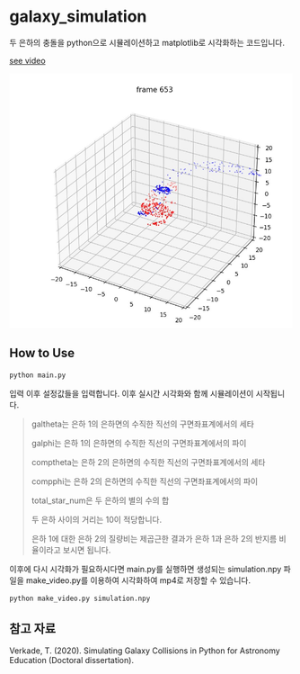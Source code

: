 # galaxy_simulation
두 은하의 충돌을 python으로 시뮬레이션하고 matplotlib로 시각화하는 코드입니다.

[see video](https://youtu.be/efWby_ctrzI)

![예시](example.jpg)

## How to Use

```bash
python main.py
```

입력 이후 설정값들을 입력합니다. 이후 실시간 시각화와 함께 시뮬레이션이 시작됩니다.

> galtheta는 은하 1의 은하면의 수직한 직선의 구면좌표계에서의 세타
>
> galphi는 은하 1의 은하면의 수직한 직선의 구면좌표계에서의 파이
>
> comptheta는 은하 2의 은하면의 수직한 직선의 구면좌표계에서의 세타
>
> compphi는 은하 2의 은하면의 수직한 직선의 구면좌표계에서의 파이
>
> total_star_num은 두 은하의 별의 수의 합
>
> 두 은하 사이의 거리는 10이 적당합니다.
>
> 은하 1에 대한 은하 2의 질량비는 제곱근한 결과가 은하 1과 은하 2의 반지름 비율이라고 보시면 됩니다.

이후에 다시 시각화가 필요하시다면 main.py를 실행하면 생성되는 simulation.npy 파일을 make_video.py를 이용하여 시각화하여 mp4로 저장할 수 있습니다.

```bash
python make_video.py simulation.npy
```

## 참고 자료

Verkade, T. (2020). Simulating Galaxy Collisions in Python for Astronomy Education (Doctoral dissertation).
